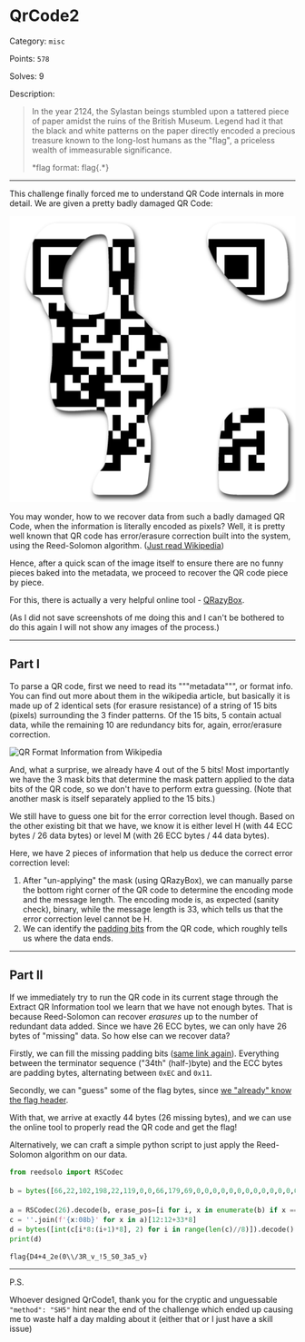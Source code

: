 # QrCode2

Category: `misc`

Points: `578`

Solves: 9

Description:

> In the year 2124, the Sylastan beings stumbled upon a tattered piece of paper amidst the ruins of the British Museum. Legend had it that the black and white patterns on the paper directly encoded a precious treasure known to the long-lost humans as the "flag", a priceless wealth of immeasurable significance.
> 
> \*flag format: flag{.\*}

---

This challenge finally forced me to understand QR Code internals in more detail. We are given a pretty badly damaged QR Code:

![Challenge Attachment](../images/qrcode2.png)

You may wonder, how to we recover data from such a badly damaged QR Code, when the information is literally encoded as pixels? Well, it is pretty well known that QR code has error/erasure correction built into the system, using the Reed-Solomon algorithm. ([Just read Wikipedia](https://en.wikipedia.org/wiki/QR_code))

Hence, after a quick scan of the image itself to ensure there are no funny pieces baked into the metadata, we proceed to recover the QR code piece by piece.

For this, there is actually a very helpful online tool - [QRazyBox](https://merri.cx/qrazybox/).

(As I did not save screenshots of me doing this and I can't be bothered to do this again I will not show any images of the process.)

---

## Part I

To parse a QR code, first we need to read its """metadata""", or format info. You can find out more about them in the wikipedia article, but basically it is made up of 2 identical sets (for erasure resistance) of a string of 15 bits (pixels) surrounding the 3 finder patterns. Of the 15 bits, 5 contain actual data, while the remaining 10 are redundancy bits for, again, error/erasure correction.

![QR Format Information from Wikipedia](https://upload.wikimedia.org/wikipedia/commons/3/3b/QR_Format_Information.svg)

And, what a surprise, we already have 4 out of the 5 bits! Most importantly we have the 3 mask bits that determine the mask pattern applied to the data bits of the QR code, so we don't have to perform extra guessing. (Note that another mask is itself separately applied to the 15 bits.)

We still have to guess one bit for the error correction level though. Based on the other existing bit that we have, we know it is either level H (with 44 ECC bytes / 26 data bytes) or level M (with 26 ECC bytes / 44 data bytes).

Here, we have 2 pieces of information that help us deduce the correct error correction level:

1. After "un-applying" the mask (using QRazyBox), we can manually parse the bottom right corner of the QR code to determine the encoding mode and the message length. The encoding mode is, as expected (sanity check), binary, while the message length is 33, which tells us that the error correction level cannot be H.
2. We can identify the [padding bits](https://merri.cx/qrazybox/help/extension-tools/padding-bits-recovery.html) from the QR code, which roughly tells us where the data ends.

---

## Part II

If we immediately try to run the QR code in its current stage through the Extract QR Information tool we learn that we have not enough bytes. That is because Reed-Solomon can recover *erasures* up to the number of redundant data added. Since we have 26 ECC bytes, we can only have 26 bytes of "missing" data. So how else can we recover data?

Firstly, we can fill the missing padding bits ([same link again](https://merri.cx/qrazybox/help/extension-tools/padding-bits-recovery.html)). Everything between the terminator sequence ("34th" (half-)byte) and the ECC bytes are padding bytes, alternating between `0xEC` and `0x11`.

Secondly, we can "guess" some of the flag bytes, since [we "already" know the flag header](welcome.md).

With that, we arrive at exactly 44 bytes (26 missing bytes), and we can use the online tool to properly read the QR code and get the flag!

Alternatively, we can craft a simple python script to just apply the Reed-Solomon algorithm on our data.

```python
from reedsolo import RSCodec

b = bytes([66,22,102,198,22,119,0,0,66,179,69,0,0,0,0,0,0,0,0,0,0,0,0,0,0,0,0,0,0,0,0,0,0,103,208,236,17,236,17,236,17,236,17,236,93,40,242,117,113,245,155,98,24,204,182,152,82,159,59,204,42,61,216,156,45,27,50,219,0,0])

a = RSCodec(26).decode(b, erase_pos=[i for i, x in enumerate(b) if x == 0])[0]
c = ''.join(f'{x:08b}' for x in a)[12:12+33*8]
d = bytes([int(c[i*8:(i+1)*8], 2) for i in range(len(c)//8)]).decode()
print(d)
```

```
flag{D4+4_2e(0\\/3R_v_!5_S0_3a5_v}
```

---

P.S.

Whoever designed QrCode1, thank you for the cryptic and unguessable `"method": "SH5"` hint near the end of the challenge which ended up causing me to waste half a day malding about it (either that or I just have a skill issue)
